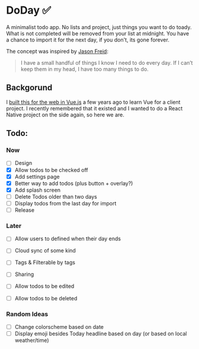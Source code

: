# DoDay ✅

A minimalist todo app. No lists and project, just things you want to do toady. What is not completed will be removed from your list at midnight. You have a chance to import it for the next day, if you don't, its gone forever.

The concept was inspired by [Jason Freid](https://lifehacker.com/im-jason-fried-ceo-of-basecamp-and-this-is-how-i-work-1790556608):

> I have a small handful of things I know I need to do every day. If I can’t keep them in my head, I have too many things to do.

## Backgorund
I [built this for the web in Vue.js](https://github.com/Plsr/DoDee) a few years ago to learn Vue for a client project. I recently remembered that it existed and I wanted to do a React Native project on the side again, so here we are.

## Todo:
### Now
- [ ] Design
- [x] Allow todos to be checked off
- [x] Add settings page
- [x] Better way to add todos (plus button + overlay?)
- [x] Add splash screen
- [ ] Delete Todos older than two days
- [ ] Display todos from the last day for import
- [ ] Release

### Later
- [ ] Allow users to defined when their day ends
- [ ] Cloud sync of some kind
- [ ] Tags & Filterable by tags
- [ ] Sharing
- [ ] Allow todos to be edited
- [ ] Allow todos to be deleted


### Random Ideas
- [ ] Change colorscheme based on date
- [ ] Display emoji besides Today headline based on day (or based on local weather/time)